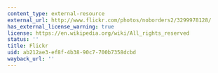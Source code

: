 ```yaml
---
content_type: external-resource
external_url: http://www.flickr.com/photos/noborders2/3299978128/
has_external_license_warning: true
license: https://en.wikipedia.org/wiki/All_rights_reserved
status: ''
title: Flickr
uid: ab212ae3-ef8f-4b38-90c7-700b7358dcbd
wayback_url: ''
---
```

